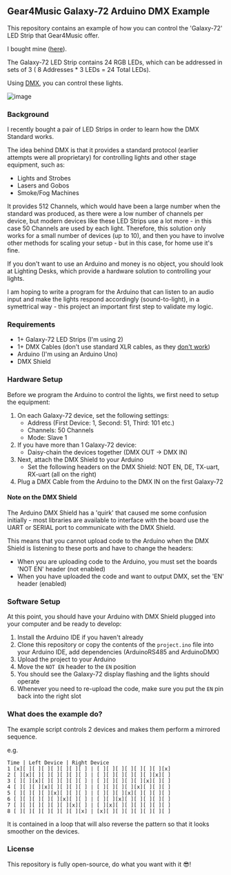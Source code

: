 ## Gear4Music Galaxy-72 Arduino DMX Example

This repository contains an example of how you can control the 'Galaxy-72' LED Strip that Gear4Music offer.

I bought mine ([here](https://www.gear4music.com/PA-DJ-and-Lighting/Galaxy-72W-LED-Wall-Wash-by-Gear4music/2IFB)).

The Galaxy-72 LED Strip contains 24 RGB LEDs, which can be addressed in sets of 3 ( 8 Addresses * 3 LEDs = 24 Total LEDs).

Using [DMX](https://en.wikipedia.org/wiki/DMX512), you can control these lights.

![image](https://user-images.githubusercontent.com/12021631/123093068-1a975000-d423-11eb-9afb-cea57e4e0a39.png)

### Background

I recently bought a pair of LED Strips in order to learn how the DMX Standard works.

The idea behind DMX is that it provides a standard protocol (earlier attempts were all proprietary) for controlling lights and other stage equipment, such as:

* Lights and Strobes
* Lasers and Gobos
* Smoke/Fog Machines

It provides 512 Channels, which would have been a large number when the standard was produced, as there were a low number of channels per device, but modern devices like these LED Strips use a lot more - in this case 50 Channels are used by each light. Therefore, this solution only works for a small number of devices (up to 10), and then you have to involve other methods for scaling your setup - but in this case, for home use it's fine.

If you don't want to use an Arduino and money is no object, you should look at Lighting Desks, which provide a hardware solution to controlling your lights.

I am hoping to write a program for the Arduino that can listen to an audio input and make the lights respond accordingly (sound-to-light), in a symettrical way - this project an important first step to validate my logic.

### Requirements

* 1+ Galaxy-72 LED Strips (I'm using 2)
* 1+ DMX Cables (don't use standard XLR cables, as they [don't work](https://www.bax-shop.co.uk/blog/cables/whats-the-difference-between-dmx-and-xlr-cables/))
* Arduino (I'm using an Arduino Uno)
* DMX Shield

### Hardware Setup

Before we program the Arduino to control the lights, we first need to setup the equipment:

1. On each Galaxy-72 device, set the following settings:
    * Address (First Device: 1, Second: 51, Third: 101 etc.)
    * Channels: 50 Channels
    * Mode: Slave 1
2. If you have more than 1 Galaxy-72 device:
    * Daisy-chain the devices together (DMX OUT -> DMX IN)
3. Next, attach the DMX Shield to your Arduino
    * Set the following headers on the DMX Shield: NOT EN, DE, TX-uart, RX-uart (all on the right)
4. Plug a DMX Cable from the Arduino to the DMX IN on the first Galaxy-72

#### Note on the DMX Shield

The Arduino DMX Shield has a 'quirk' that caused me some confusion initially - most libraries are available to interface with the board use the UART or SERIAL port to communicate with the DMX Shield.

This means that you cannot upload code to the Arduino when the DMX Shield is listening to these ports and have to change the headers:
* When you are uploading code to the Arduino, you must set the boards 'NOT EN' header (not enabled)
* When you have uploaded the code and want to output DMX, set the 'EN' header (enabled)

### Software Setup

At this point, you should have your Arduino with DMX Shield plugged into your computer and be ready to develop:

1. Install the Arduino IDE if you haven't already
2. Clone this repository or copy the contents of the `project.ino` file into your Arduino IDE, add dependencies (ArduinoRS485 and ArduinoDMX)
3. Upload the project to your Arduino
4. Move the `NOT EN` header to the `EN` position
5. You should see the Galaxy-72 display flashing and the lights should operate
5. Whenever you need to re-upload the code, make sure you put the `EN` pin back into the right slot

### What does the example do?

The example script controls 2 devices and makes them perform a mirrored sequence.

e.g.

```
Time | Left Device | Right Device
1 [x][ ][ ][ ][ ][ ][ ][ ] | [ ][ ][ ][ ][ ][ ][ ][x]
2 [ ][x][ ][ ][ ][ ][ ][ ] | [ ][ ][ ][ ][ ][ ][x][ ]
3 [ ][ ][x][ ][ ][ ][ ][ ] | [ ][ ][ ][ ][ ][x][ ][ ]
4 [ ][ ][ ][x][ ][ ][ ][ ] | [ ][ ][ ][ ][x][ ][ ][ ]
5 [ ][ ][ ][ ][x][ ][ ][ ] | [ ][ ][ ][x][ ][ ][ ][ ]
6 [ ][ ][ ][ ][ ][x][ ][ ] | [ ][ ][x][ ][ ][ ][ ][ ]
7 [ ][ ][ ][ ][ ][ ][x][ ] | [ ][x][ ][ ][ ][ ][ ][ ]
8 [ ][ ][ ][ ][ ][ ][ ][x] | [x][ ][ ][ ][ ][ ][ ][ ]
```

It is contained in a loop that will also reverse the pattern so that it looks smoother on the devices.

### License

This repository is fully open-source, do what you want with it 😎!
